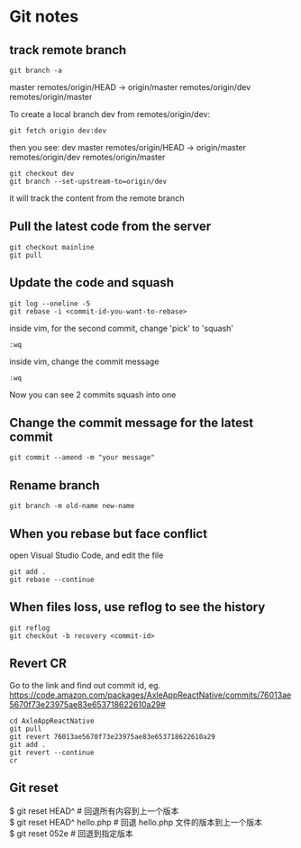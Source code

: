 # Git notes

## track remote branch
```
git branch -a
```
  master
  remotes/origin/HEAD -> origin/master
  remotes/origin/dev
  remotes/origin/master
  
To create a local branch dev from remotes/origin/dev:
```
git fetch origin dev:dev
```
then you see:
  dev
  master
  remotes/origin/HEAD -> origin/master
  remotes/origin/dev
  remotes/origin/master

```
git checkout dev
git branch --set-upstream-to=origin/dev 
```
it will track the content from the remote branch

## Pull the latest code from the server
```
git checkout mainline
git pull
```

## Update the code and squash
```
git log --oneline -5
git rebase -i <commit-id-you-want-to-rebase>
```
inside vim, for the second commit, change 'pick' to 'squash'
```
:wq
```
inside vim, change the commit message
```
:wq
```
Now you can see 2 commits squash into one


## Change the commit message for the latest commit
```
git commit --amend -m "your message"
```

## Rename branch
```
git branch -m old-name new-name
```

## When you rebase but face conflict
open Visual Studio Code, and edit the file
```
git add .
git rebase --continue
```

## When files loss, use reflog to see the history

```
git reflog
git checkout -b recovery <commit-id>
```

## Revert CR

Go to the link and find out commit id, eg. https://code.amazon.com/packages/AxleAppReactNative/commits/76013ae5670f73e23975ae83e653718622610a29#
```
cd AxleAppReactNative
git pull
git revert 76013ae5670f73e23975ae83e653718622610a29
git add .
git revert --continue
cr
```

## Git reset 

$ git reset HEAD^            # 回退所有内容到上一个版本  
$ git reset HEAD^ hello.php  # 回退 hello.php 文件的版本到上一个版本  
$ git  reset  052e           # 回退到指定版本
